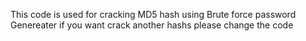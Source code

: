 This code is used for cracking MD5 hash using Brute force password Genereater
if you want crack another hashs please change the code 
